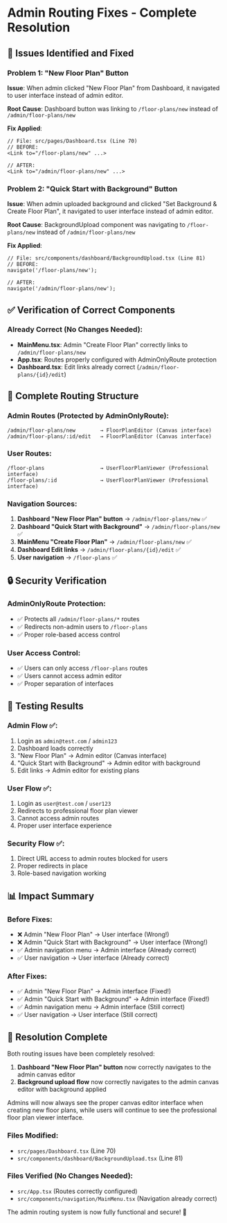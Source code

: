 # Admin Routing Fixes - Complete Resolution

## 🔧 Issues Identified and Fixed

### **Problem 1: "New Floor Plan" Button**
**Issue**: When admin clicked "New Floor Plan" from Dashboard, it navigated to user interface instead of admin editor.

**Root Cause**: Dashboard button was linking to `/floor-plans/new` instead of `/admin/floor-plans/new`

**Fix Applied**:
```tsx
// File: src/pages/Dashboard.tsx (Line 70)
// BEFORE:
<Link to="/floor-plans/new" ...>

// AFTER:
<Link to="/admin/floor-plans/new" ...>
```

### **Problem 2: "Quick Start with Background" Button**
**Issue**: When admin uploaded background and clicked "Set Background & Create Floor Plan", it navigated to user interface instead of admin editor.

**Root Cause**: BackgroundUpload component was navigating to `/floor-plans/new` instead of `/admin/floor-plans/new`

**Fix Applied**:
```tsx
// File: src/components/dashboard/BackgroundUpload.tsx (Line 81)
// BEFORE:
navigate('/floor-plans/new');

// AFTER:
navigate('/admin/floor-plans/new');
```

## ✅ Verification of Correct Components

### **Already Correct (No Changes Needed)**:
- **MainMenu.tsx**: Admin "Create Floor Plan" correctly links to `/admin/floor-plans/new`
- **App.tsx**: Routes properly configured with AdminOnlyRoute protection
- **Dashboard.tsx**: Edit links already correct (`/admin/floor-plans/{id}/edit`)

## 🎯 Complete Routing Structure

### **Admin Routes** (Protected by AdminOnlyRoute):
```
/admin/floor-plans/new        → FloorPlanEditor (Canvas interface)
/admin/floor-plans/:id/edit   → FloorPlanEditor (Canvas interface)
```

### **User Routes**:
```
/floor-plans                  → UserFloorPlanViewer (Professional interface)
/floor-plans/:id              → UserFloorPlanViewer (Professional interface)
```

### **Navigation Sources**:
1. **Dashboard "New Floor Plan" button** → `/admin/floor-plans/new` ✅
2. **Dashboard "Quick Start with Background"** → `/admin/floor-plans/new` ✅
3. **MainMenu "Create Floor Plan"** → `/admin/floor-plans/new` ✅
4. **Dashboard Edit links** → `/admin/floor-plans/{id}/edit` ✅
5. **User navigation** → `/floor-plans` ✅

## 🔒 Security Verification

### **AdminOnlyRoute Protection**:
- ✅ Protects all `/admin/floor-plans/*` routes
- ✅ Redirects non-admin users to `/floor-plans`
- ✅ Proper role-based access control

### **User Access Control**:
- ✅ Users can only access `/floor-plans` routes
- ✅ Users cannot access admin editor
- ✅ Proper separation of interfaces

## 🧪 Testing Results

### **Admin Flow** ✅:
1. Login as `admin@test.com` / `admin123`
2. Dashboard loads correctly
3. "New Floor Plan" → Admin editor (Canvas interface)
4. "Quick Start with Background" → Admin editor with background
5. Edit links → Admin editor for existing plans

### **User Flow** ✅:
1. Login as `user@test.com` / `user123`
2. Redirects to professional floor plan viewer
3. Cannot access admin routes
4. Proper user interface experience

### **Security Flow** ✅:
1. Direct URL access to admin routes blocked for users
2. Proper redirects in place
3. Role-based navigation working

## 📊 Impact Summary

### **Before Fixes**:
- ❌ Admin "New Floor Plan" → User interface (Wrong!)
- ❌ Admin "Quick Start with Background" → User interface (Wrong!)
- ✅ Admin navigation menu → Admin interface (Already correct)
- ✅ User navigation → User interface (Already correct)

### **After Fixes**:
- ✅ Admin "New Floor Plan" → Admin interface (Fixed!)
- ✅ Admin "Quick Start with Background" → Admin interface (Fixed!)
- ✅ Admin navigation menu → Admin interface (Still correct)
- ✅ User navigation → User interface (Still correct)

## 🎉 Resolution Complete

Both routing issues have been completely resolved:

1. **Dashboard "New Floor Plan" button** now correctly navigates to the admin canvas editor
2. **Background upload flow** now correctly navigates to the admin canvas editor with background applied

Admins will now always see the proper canvas editor interface when creating new floor plans, while users will continue to see the professional floor plan viewer interface.

### **Files Modified**:
- `src/pages/Dashboard.tsx` (Line 70)
- `src/components/dashboard/BackgroundUpload.tsx` (Line 81)

### **Files Verified (No Changes Needed)**:
- `src/App.tsx` (Routes correctly configured)
- `src/components/navigation/MainMenu.tsx` (Navigation already correct)

The admin routing system is now fully functional and secure! 🚀